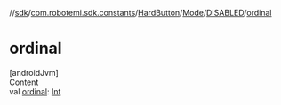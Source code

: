 //[sdk](../../../../../index.md)/[com.robotemi.sdk.constants](../../../index.md)/[HardButton](../../index.md)/[Mode](../index.md)/[DISABLED](index.md)/[ordinal](ordinal.md)



# ordinal  
[androidJvm]  
Content  
val [ordinal](ordinal.md): [Int](https://kotlinlang.org/api/latest/jvm/stdlib/kotlin/-int/index.html)  




